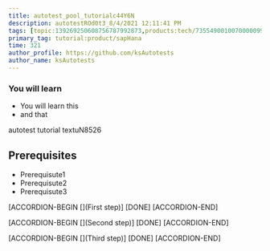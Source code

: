 ```yaml
---
title: autotest_pool_tutorialc44Y6N
description: autotestROd0t3_8/4/2021 12:11:41 PM
tags: [topic:139269250608756787992873,products:tech/73554900100700000996,tutorial:experience/advanced]
primary_tag: tutorial:product/sapHana
time: 321
author_profile: https://github.com/ksAutotests
author_name: ksAutotests
---
```

### You will learn
- You will learn this
- and that

autotest tutorial textuN8526

## Prerequisites
- Prerequisute1
- Prerequisute2
- Prerequisute3

[ACCORDION-BEGIN [](First step)]
[DONE]
[ACCORDION-END]

[ACCORDION-BEGIN [](Second step)]
[DONE]
[ACCORDION-END]

[ACCORDION-BEGIN [](Third step)]
[DONE]
[ACCORDION-END]

